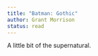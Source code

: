 ```yaml
---
title: "Batman: Gothic"
author: Grant Morrison
status: read
---
```


A little bit of the supernatural.
